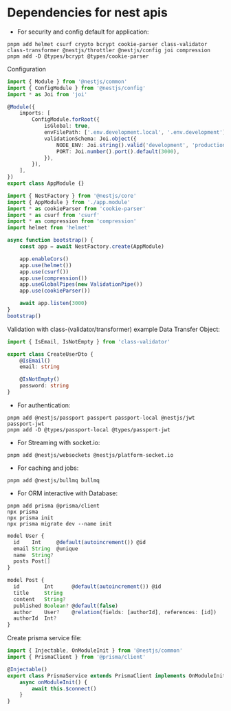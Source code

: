 # Dependencies for nest apis

-   For security and config default for application:

```shell
pnpm add helmet csurf crypto bcrypt cookie-parser class-validator class-transformer @nestjs/throttler @nestjs/config joi compression
pnpm add -D @types/bcrypt @types/cookie-parser
```

Configuration

```typescript
import { Module } from '@nestjs/common'
import { ConfigModule } from '@nestjs/config'
import * as Joi from 'joi'

@Module({
    imports: [
        ConfigModule.forRoot({
            isGlobal: true,
            envFilePath: ['.env.development.local', '.env.development'],
            validationSchema: Joi.object({
                NODE_ENV: Joi.string().valid('development', 'production', 'test', 'provision').default('development'),
                PORT: Joi.number().port().default(3000),
            }),
        }),
    ],
})
export class AppModule {}
```

```typescript
import { NestFactory } from '@nestjs/core'
import { AppModule } from './app.module'
import * as cookieParser from 'cookie-parser'
import * as csurf from 'csurf'
import * as compression from 'compression'
import helmet from 'helmet'

async function bootstrap() {
    const app = await NestFactory.create(AppModule)

    app.enableCors()
    app.use(helmet())
    app.use(csurf())
    app.use(compression())
    app.useGlobalPipes(new ValidationPipe())
    app.use(cookieParser())

    await app.listen(3000)
}
bootstrap()
```

Validation with class-(validator/transformer) example Data Transfer Object:

```typescript
import { IsEmail, IsNotEmpty } from 'class-validator'

export class CreateUserDto {
    @IsEmail()
    email: string

    @IsNotEmpty()
    password: string
}
```

-   For authentication:

```shell
pnpm add @nestjs/passport passport passport-local @nestjs/jwt passport-jwt
pnpm add -D @types/passport-local @types/passport-jwt
```

-   For Streaming with socket.io:

```shell
pnpm add @nestjs/websockets @nestjs/platform-socket.io
```

-   For caching and jobs:

```shell
pnpm add @nestjs/bullmq bullmq
```

-   For ORM interactive with Database:

```shell
pnpm add prisma @prisma/client
npx prisma
npx prisma init
npx prisma migrate dev --name init
```

```typescript
model User {
  id    Int     @default(autoincrement()) @id
  email String  @unique
  name  String?
  posts Post[]
}

model Post {
  id        Int      @default(autoincrement()) @id
  title     String
  content   String?
  published Boolean? @default(false)
  author    User?    @relation(fields: [authorId], references: [id])
  authorId  Int?
}
```

Create prisma service file:

```typescript
import { Injectable, OnModuleInit } from '@nestjs/common'
import { PrismaClient } from '@prisma/client'

@Injectable()
export class PrismaService extends PrismaClient implements OnModuleInit {
    async onModuleInit() {
        await this.$connect()
    }
}
```
